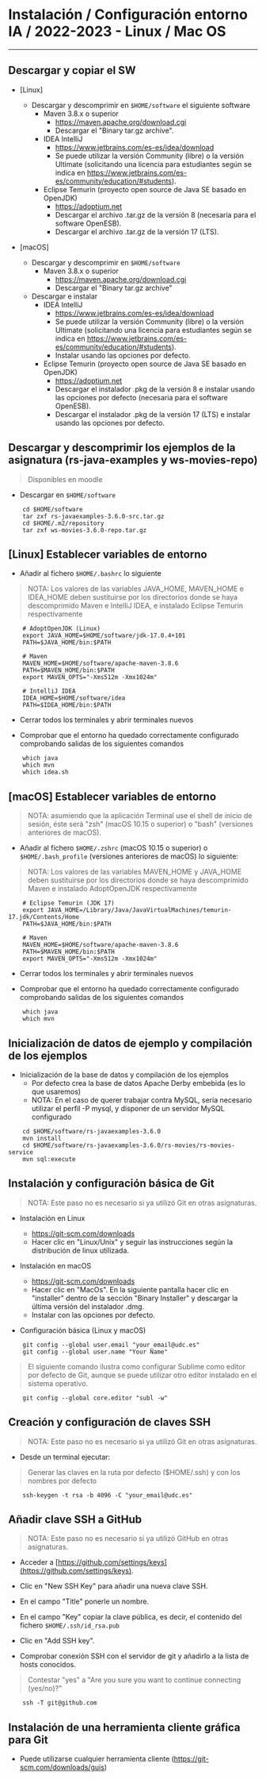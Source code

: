 # Instalación / Configuración entorno IA / 2022-2023 - Linux / Mac OS
-------------------------------------------------------------------------------

## Descargar y copiar el SW
  
- [Linux] 
    - Descargar y descomprimir en `$HOME/software` el siguiente software
        - Maven 3.8.x o superior 
            - https://maven.apache.org/download.cgi
            - Descargar el "Binary tar.gz archive".
        - IDEA IntelliJ
            - https://www.jetbrains.com/es-es/idea/download
            - Se puede utilizar la versión Community (libre) o la versión Ultimate
              (solicitando una licencia para estudiantes según se indica en
              https://www.jetbrains.com/es-es/community/education/#students).
        - Eclipse Temurin (proyecto open source de Java SE basado en OpenJDK)
            - https://adoptium.net
            - Descargar el archivo .tar.gz de la versión 8 (necesaria para el software OpenESB).
            - Descargar el archivo .tar.gz de la versión 17 (LTS).

- [macOS] 
    - Descargar y descomprimir en `$HOME/software`
        - Maven 3.8.x o superior 
            - https://maven.apache.org/download.cgi
            - Descargar el "Binary tar.gz archive"
    - Descargar e instalar
        - IDEA IntelliJ
            - https://www.jetbrains.com/es-es/idea/download
            - Se puede utilizar la versión Community (libre) o la versión Ultimate
              (solicitando una licencia para estudiantes según se indica en
              https://www.jetbrains.com/es-es/community/education/#students).
            - Instalar usando las opciones por defecto.
        - Eclipse Temurin (proyecto open source de Java SE basado en OpenJDK)
            - https://adoptium.net
            - Descargar el instalador .pkg de la versión 8 e instalar usando las opciones por defecto (necesaria para el software OpenESB).
            - Descargar el instalador .pkg de la versión 17 (LTS) e instalar usando las opciones por defecto.

      
## Descargar y descomprimir los ejemplos de la asignatura (rs-java-examples y ws-movies-repo)

> Disponibles en moodle

- Descargar en `$HOME/software`

```shell
    cd $HOME/software
    tar zxf rs-javaexamples-3.6.0-src.tar.gz
    cd $HOME/.m2/repository
    tar zxf ws-movies-3.6.0-repo.tar.gz
```
  
## [Linux] Establecer variables de entorno
- Añadir al fichero `$HOME/.bashrc` lo siguiente 

> NOTA: Los valores de las variables JAVA_HOME, MAVEN_HOME e IDEA_HOME deben sustituirse por los 
  directorios donde se haya descomprimido Maven e IntelliJ IDEA, e instalado Eclipse Temurin respectivamente

```shell
    # AdoptOpenJDK (Linux)
    export JAVA_HOME=$HOME/software/jdk-17.0.4+101
    PATH=$JAVA_HOME/bin:$PATH

    # Maven
    MAVEN_HOME=$HOME/software/apache-maven-3.8.6
    PATH=$MAVEN_HOME/bin:$PATH
    export MAVEN_OPTS="-Xms512m -Xmx1024m"

    # IntelliJ IDEA
    IDEA_HOME=$HOME/software/idea
    PATH=$IDEA_HOME/bin:$PATH    
```

- Cerrar todos los terminales y abrir terminales nuevos

- Comprobar que el entorno ha quedado correctamente configurado comprobando 
  salidas de los siguientes comandos
  
```shell
    which java
    which mvn
    which idea.sh
```

## [macOS] Establecer variables de entorno
> NOTA: asumiendo que la aplicación Terminal use el shell de inicio de sesión,
éste será "zsh" (macOS 10.15 o superior) o "bash" (versiones anteriores de macOS).

- Añadir al fichero `$HOME/.zshrc` (macOS 10.15 o superior) o
  `$HOME/.bash_profile` (versiones anteriores de macOS) lo siguiente:

> NOTA: Los valores de las variables MAVEN_HOME y JAVA_HOME deben sustituirse por los
directorios donde se haya descomprimido Maven e instalado AdoptOpenJDK respectivamente

```shell
    # Eclipse Temurin (JDK 17)
    export JAVA_HOME=/Library/Java/JavaVirtualMachines/temurin-17.jdk/Contents/Home
    PATH=$JAVA_HOME/bin:$PATH

    # Maven
    MAVEN_HOME=$HOME/software/apache-maven-3.8.6
    PATH=$MAVEN_HOME/bin:$PATH
    export MAVEN_OPTS="-Xms512m -Xmx1024m"
```

- Cerrar todos los terminales y abrir terminales nuevos

- Comprobar que el entorno ha quedado correctamente configurado comprobando 
  salidas de los siguientes comandos
  
```shell
    which java
    which mvn
```

## Inicialización de datos de ejemplo y compilación de los ejemplos

- Inicialización de la base de datos y compilación de los ejemplos
  - Por defecto crea la base de datos Apache Derby embebida (es lo que usaremos)
  - NOTA: En el caso de querer trabajar contra MySQL, sería necesario 
    utilizar el perfil -P mysql, y disponer de un servidor MySQL configurado

```shell
    cd $HOME/software/rs-javaexamples-3.6.0
    mvn install
    cd $HOME/software/rs-javaexamples-3.6.0/rs-movies/rs-movies-service
    mvn sql:execute
```

## Instalación y configuración básica de Git
> NOTA: Este paso no es necesario si ya utilizó Git en otras asignaturas.

- Instalación en Linux
    - https://git-scm.com/downloads
    - Hacer clic en "Linux/Unix" y seguir las instrucciones según la distribución de linux utilizada.

- Instalación en macOS
    - https://git-scm.com/downloads
    - Hacer clic en "MacOs". En la siguiente pantalla hacer clic en "installer"
      dentro de la sección "Binary Installer" y descargar la última versión del instalador .dmg.
    - Instalar con las opciones por defecto.

- Configuración básica (Linux y macOS)

```shell
    git config --global user.email "your_email@udc.es"
    git config --global user.name "Your Name"
```

> El siguiente comando ilustra como configurar Sublime como editor por defecto de Git, aunque se puede utilizar otro editor instalado en el sistema operativo.

```shell
    git config --global core.editor "subl -w"
```

## Creación y configuración de claves SSH
> NOTA: Este paso no es necesario si ya utilizó Git en otras asignaturas.

- Desde un terminal ejecutar:

> Generar las claves en la ruta por defecto ($HOME/.ssh) y con los nombres
por defecto

```shell
    ssh-keygen -t rsa -b 4096 -C "your_email@udc.es"
```

## Añadir clave SSH a GitHub
> NOTA: Este paso no es necesario si ya utilizó GitHub en otras asignaturas.

- Acceder a [https://github.com/settings/keys](https://github.com/settings/keys).
- Clic en "New SSH Key" para añadir una nueva clave SSH.
- En el campo "Title" ponerle un nombre.
- En el campo "Key" copiar la clave pública, es decir, el contenido del fichero
  `$HOME/.ssh/id_rsa.pub`
- Clic en "Add SSH key".

- Comprobar conexión SSH con el servidor de git y añadirlo a la lista de hosts conocidos.

> Contestar "yes" a "Are you sure you want to continue connecting (yes/no)?"

```shell
    ssh -T git@github.com
```

## Instalación de una herramienta cliente gráfica para Git

- Puede utilizarse cualquier herramienta cliente (https://git-scm.com/downloads/guis)
